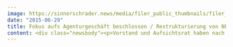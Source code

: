 ```yaml
---
image: https://sinnerschrader.news/media/filer_public_thumbnails/filer_public/da/60/da60fd5a-b0f4-4790-b64b-3de5285a5617/na-teaser.jpg__480x288_q85_crop_subsampling-2_upscale.jpg
date: "2015-06-29"
title: Fokus aufs Agenturgeschäft beschlossen / Restrukturierung von NEXT AUDIENCE / Übernahme eines weiteren Mobile-Spezialisten
content: <div class="newsbody"><p>Vorstand und Aufsichtsrat haben nach Bewertung der Geschäftsentwicklung in den letzten drei Monaten beschlossen, das NEXT AUDIENCE-Geschäft zu restrukturieren und die Kostenstruktur, die auf einen eigenständigen Geschäftsaufbau ausgerichtet war, insbesondere durch Verringerung der Personalkapazität anzupassen. Für den verbleibenden, reduzierten Geschäftsbetrieb wird die SinnerSchrader AG Handlungsoptionen eruieren, zu denen auch die Veräußerung oder die Einbringung in ein Gemeinschaftsunternehmen mit einem Partner zählen.</p><p>Der Vertrieb der NEXT AUDIENCE Platform blieb deutlich hinter den Erwartungen zurück. Darüber hinaus ist ein wesentlicher Bestandskunde im Rahmen eines Mergerintegrationsprozesses zum Umstieg auf eine andere Lösung zum Ende September 2015 gezwungen.<br/>Die NEXT AUDIENCE Platform ist eine integrierte Technologielösung für Programmatic Media unter deutschen Datenschutzbestimmungen, bestehend aus einer Adserver- und einer Data Management(DMP)-Komponente. Kern der Plattform ist eine selbstentwickelte In-Memory-Datenbanktechnologie, die alle digitalen Nutzerinteraktionen einschließlich CRM-Daten zur Echtzeit-Aussteuerung personalisierter Display-Werbung nutzt. Seit ihrer Fertigstellung im August 2014 hat sich die Technologie bei verschiedenen Werbungtreibenden bewährt. Durch intelligente Nutzung eigener Website- und CRM-Daten konnte mit Hilfe der NEXT AUDIENCE Platform die Effizienz von Online-Kampagnen teilweise um mehr als 50 Prozent gesteigert werden.</p><p>Zugleich hat der Aufsichtsrat der Übernahme der Swipe GmbH, Hamburg, durch die SinnerSchrader AG zugestimmt, die in den kommenden Tagen vollzogen werden soll. Als Spezialist für mobilen Content verstärkt die von Jürgen Alker und Sven Schmiede gegründete Swipe GmbH das Leistungsangebot von SinnerSchrader im Bereich Mobile. Die Akquisition trägt der wachsenden Bedeutung mobiler Marketinglösungen im Rahmen der digitalen Transformation Rechnung.</p><p>Die Swipe GmbH hat im Jahr 2014 1,45 Mio. Euro Umsatz mit einem operativen Ergebnis von knapp 0,19 Mio. Euro erzielt. Die Übernahme soll gegen Barzahlung und Überlassung eigener Aktien mit Lock-up im Gegenwert von zusammen knapp 1 Mio. Euro erfolgen.<br/>Umsatz- und Ergebnis der SinnerSchrader-Gruppe für das Geschäftsjahr 2014/2015 werden voraussichtlich – vorbehaltlich möglicher Einmalbelastungen aus den Anpassungen bei NEXT AUDIENCE – im Rahmen der Prognose aus April 2015 bewegen.<br/>Ausführliche Informationen zum Geschäftsverlauf im dritten Quartal 2014/2015, das am 31. Mai 2015 endete, und zum Ausblick auf das gesamte Geschäftsjahr wird SinnerSchrader im Rahmen der Quartalsberichterstattung am 15. Juli 2015 bekannt geben.</p></div>
---
```

